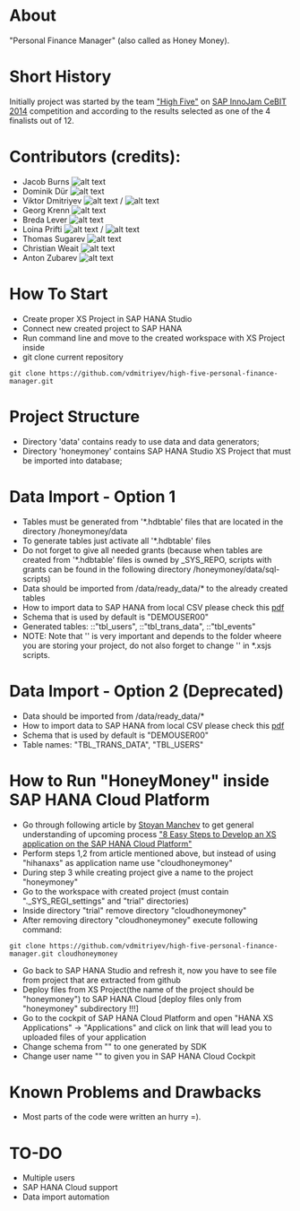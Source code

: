 About
=====
"Personal Finance Manager" (also called as Honey Money).

Short History
=============
Initially project was started by the team ["High Five"](http://wiki.scn.sap.com/wiki/display/events/Team+05+-+The+New+Bank+1) on [SAP InnoJam CeBIT 2014](http://wiki.scn.sap.com/wiki/display/events/SAP+InnoJam+CeBIT+2014) competition and according to the results selected as one of the 4 finalists out of 12.

Contributors (credits):
======================
* Jacob Burns ![alt text](https://raw.github.com/vdmitriyev/high-five-personal-finance-manager/master/misc/country-flags/gb.png "Great Britain")
* Dominik Dür ![alt text](https://raw.github.com/vdmitriyev/high-five-personal-finance-manager/master/misc/country-flags/li.png "Liechtenstein")
* Viktor Dmitriyev ![alt text](https://raw.github.com/vdmitriyev/high-five-personal-finance-manager/master/misc/country-flags/de.png "Germany") / ![alt text](https://raw.github.com/vdmitriyev/high-five-personal-finance-manager/master/misc/country-flags/kz.png "Kazakhstan")
* Georg Krenn ![alt text](https://raw.github.com/vdmitriyev/high-five-personal-finance-manager/master/misc/country-flags/at.png "Kazakhstan")
* Breda Lever ![alt text](https://raw.github.com/vdmitriyev/high-five-personal-finance-manager/master/misc/country-flags/si.png "Slovenia")
* Loina Prifti ![alt text](https://raw.github.com/vdmitriyev/high-five-personal-finance-manager/master/misc/country-flags/de.png "Germany") / ![alt text](https://raw.github.com/vdmitriyev/high-five-personal-finance-manager/master/misc/country-flags/al.png "Alabania")
* Thomas Sugarev ![alt text](https://raw.github.com/vdmitriyev/high-five-personal-finance-manager/master/misc/country-flags/gb.png "Great Britain")
* Christian Weait ![alt text](https://raw.github.com/vdmitriyev/high-five-personal-finance-manager/master/misc/country-flags/dk.png "Denmark")
* Anton Zubarev ![alt text](https://raw.github.com/vdmitriyev/high-five-personal-finance-manager/master/misc/country-flags/ru.png "Russia")

How To Start
============
* Create proper XS Project in SAP HANA Studio
* Connect new created project to SAP HANA
* Run command line and move to the created workspace with XS Project inside
* git clone current repository
```
git clone https://github.com/vdmitriyev/high-five-personal-finance-manager.git
```

Project Structure
=================
* Directory 'data' contains ready to use data and data generators;
* Directory 'honeymoney' contains SAP HANA Studio XS Project that must be imported into database;

Data Import - Option 1
===================================
* Tables must be generated from '*.hdbtable' files that are located in the directory /honeymoney/data
* To generate tables just activate all '*.hdbtable' files
* Do not forget to give all needed grants (because when tables are created from '*.hdbtable' files is owned by _SYS_REPO, scripts with grants can be found in the following directory /honeymoney/data/sql-scripts)
* Data should be imported from /data/ready_data/* to the already created tables
* How to import data to SAP HANA from local CSV please check this [pdf](https://github.com/vdmitriyev/saphana-demos-bi2course-vlba/blob/master/demo-import-csv-data/import-csv-data.pdf)
* Schema that is used by default is "DEMOUSER00"
* Generated tables: <namespace>::"tbl_users", <namespace>::"tbl_trans_data", <namespace>::"tbl_events"
* NOTE: Note that '<namespace>' is very important and depends to the folder wheere you are storing your project, do not also forget to change '<namespace>' in *.xsjs scripts.

Data Import - Option 2 (Deprecated)
===================================
* Data should be imported from /data/ready_data/*
* How to import data to SAP HANA from local CSV please check this [pdf](https://github.com/vdmitriyev/saphana-demos-bi2course-vlba/blob/master/demo-import-csv-data/import-csv-data.pdf)
* Schema that is used by default is "DEMOUSER00"
* Table names: "TBL_TRANS_DATA", "TBL_USERS"

How to Run "HoneyMoney" inside SAP HANA Cloud Platform
======================================================
* Go through following article by [Stoyan Manchev](http://scn.sap.com/people/stoyan.manchev) to get general understanding of upcoming process ["8 Easy Steps to Develop an XS application on the SAP HANA Cloud Platform"](http://scn.sap.com/community/developer-center/cloud-platform/blog/2013/10/17/8-easy-steps-to-develop-an-xs-application-on-the-sap-hana-cloud-platform#start=100)
* Perform steps 1,2 from article mentioned above, but instead of using "hihanaxs" as application name use "cloudhoneymoney"
* During step 3 while creating project give a name to the project "honeymoney"
* Go to the workspace with created project (must contain "._SYS_REGI_settings" and "<username>trial" directories)
* Inside directory "<username>trial" remove directory "cloudhoneymoney"
* After removing directory "cloudhoneymoney" execute following command:
```
git clone https://github.com/vdmitriyev/high-five-personal-finance-manager.git cloudhoneymoney
```
* Go back to SAP HANA Studio and refresh it, now you have to see file from project that are extracted from github
* Deploy files from XS Project(the name of the project should be "honeymoney") to SAP HANA Cloud [deploy files only from "honeymoney" subdirectory !!!]
* Go to the cockpit of SAP HANA Cloud Platform and open "HANA XS Applications" -> "Applications"  and click on link that will lead you to uploaded files of your application
* Change schema from "<sap-hana-cloud-schema-name>" to one generated by SDK
* Change user name "<sap-hana-cloud-username>" to given you in SAP HANA Cloud Cockpit

Known Problems and Drawbacks
============================
* Most parts of the code were written an hurry =).

TO-DO
============================
* Multiple users
* SAP HANA Cloud support
* Data import automation

